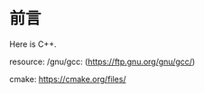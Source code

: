 # 前言
Here is C++.


resource:
/gnu/gcc: (https://ftp.gnu.org/gnu/gcc/)

cmake: https://cmake.org/files/
